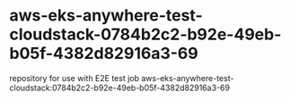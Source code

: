 # aws-eks-anywhere-test-cloudstack-0784b2c2-b92e-49eb-b05f-4382d82916a3-69
repository for use with E2E test job aws-eks-anywhere-test-cloudstack:0784b2c2-b92e-49eb-b05f-4382d82916a3-69
